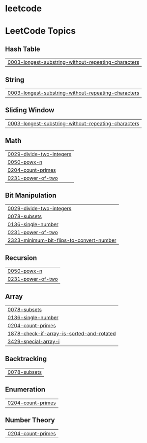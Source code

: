# leetcode
<!---LeetCode Topics Start-->
# LeetCode Topics
## Hash Table
|  |
| ------- |
| [0003-longest-substring-without-repeating-characters](https://github.com/anshi0/leetcode/tree/master/0003-longest-substring-without-repeating-characters) |
## String
|  |
| ------- |
| [0003-longest-substring-without-repeating-characters](https://github.com/anshi0/leetcode/tree/master/0003-longest-substring-without-repeating-characters) |
## Sliding Window
|  |
| ------- |
| [0003-longest-substring-without-repeating-characters](https://github.com/anshi0/leetcode/tree/master/0003-longest-substring-without-repeating-characters) |
## Math
|  |
| ------- |
| [0029-divide-two-integers](https://github.com/anshi0/leetcode/tree/master/0029-divide-two-integers) |
| [0050-powx-n](https://github.com/anshi0/leetcode/tree/master/0050-powx-n) |
| [0204-count-primes](https://github.com/anshi0/leetcode/tree/master/0204-count-primes) |
| [0231-power-of-two](https://github.com/anshi0/leetcode/tree/master/0231-power-of-two) |
## Bit Manipulation
|  |
| ------- |
| [0029-divide-two-integers](https://github.com/anshi0/leetcode/tree/master/0029-divide-two-integers) |
| [0078-subsets](https://github.com/anshi0/leetcode/tree/master/0078-subsets) |
| [0136-single-number](https://github.com/anshi0/leetcode/tree/master/0136-single-number) |
| [0231-power-of-two](https://github.com/anshi0/leetcode/tree/master/0231-power-of-two) |
| [2323-minimum-bit-flips-to-convert-number](https://github.com/anshi0/leetcode/tree/master/2323-minimum-bit-flips-to-convert-number) |
## Recursion
|  |
| ------- |
| [0050-powx-n](https://github.com/anshi0/leetcode/tree/master/0050-powx-n) |
| [0231-power-of-two](https://github.com/anshi0/leetcode/tree/master/0231-power-of-two) |
## Array
|  |
| ------- |
| [0078-subsets](https://github.com/anshi0/leetcode/tree/master/0078-subsets) |
| [0136-single-number](https://github.com/anshi0/leetcode/tree/master/0136-single-number) |
| [0204-count-primes](https://github.com/anshi0/leetcode/tree/master/0204-count-primes) |
| [1878-check-if-array-is-sorted-and-rotated](https://github.com/anshi0/leetcode/tree/master/1878-check-if-array-is-sorted-and-rotated) |
| [3429-special-array-i](https://github.com/anshi0/leetcode/tree/master/3429-special-array-i) |
## Backtracking
|  |
| ------- |
| [0078-subsets](https://github.com/anshi0/leetcode/tree/master/0078-subsets) |
## Enumeration
|  |
| ------- |
| [0204-count-primes](https://github.com/anshi0/leetcode/tree/master/0204-count-primes) |
## Number Theory
|  |
| ------- |
| [0204-count-primes](https://github.com/anshi0/leetcode/tree/master/0204-count-primes) |
<!---LeetCode Topics End-->